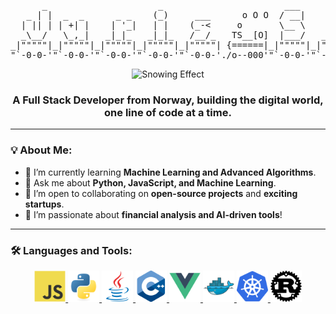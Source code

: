 <pre align="center">
      _                     _                       ___      _       _                                    
   _ | |  _  _      _ _    (_)     ___      o O O  / __|    | |     (_)     ___    __ _    _ _      ___   
  | || | | +| |    | '_|   | |    (_-<     o       \__ \    | |     | |    (_-<   / _` |  | ' \    (_-<   
  _\__/   \_,_|   _|_|_   _|_|_   /__/_   TS__[O]  |___/   _|_|_   _|_|_   /__/_  \__,_|  |_||_|   /__/_  
_|"""""|_|"""""|_|"""""|_|"""""|_|"""""| {======|_|"""""|_|"""""|_|"""""|_|"""""|_|"""""|_|"""""|_|"""""| 
"`-0-0-'"`-0-0-'"`-0-0-'"`-0-0-'"`-0-0-'./o--000'"`-0-0-'"`-0-0-'"`-0-0-'"`-0-0-'"`-0-0-'"`-0-0-'"`-0-0-' 
</pre>


<p align="center">
  <img src="https://raw.githubusercontent.com/MartinHeinz/MartinHeinz/master/images/snowflakes.gif" alt="Snowing Effect" width="50%" />
</p>

<h3 align="center">A Full Stack Developer from Norway, building the digital world, one line of code at a time.</h3>

---

### 💡 About Me:
- 🌱 I’m currently learning **Machine Learning and Advanced Algorithms**.
- 💬 Ask me about **Python, JavaScript, and Machine Learning**.
- 🤝 I’m open to collaborating on **open-source projects** and **exciting startups**.
- 🎯 I’m passionate about **financial analysis and AI-driven tools**!

---

### 🛠️ Languages and Tools:
<p align="center"> 
    <a href="https://developer.mozilla.org/en-US/docs/Web/JavaScript" target="_blank"> 
        <img src="https://raw.githubusercontent.com/devicons/devicon/master/icons/javascript/javascript-original.svg" alt="JavaScript" width="50" height="50"/> 
    </a> 
    <a href="https://www.python.org" target="_blank"> 
        <img src="https://raw.githubusercontent.com/devicons/devicon/master/icons/python/python-original.svg" alt="Python" width="50" height="50"/> 
    </a> 
    <a href="https://www.java.com" target="_blank">
        <img src="https://raw.githubusercontent.com/devicons/devicon/master/icons/java/java-original.svg" alt="Java" width="50" height="50"/> 
    </a>
    <a href="https://isocpp.org/" target="_blank">
        <img src="https://raw.githubusercontent.com/devicons/devicon/master/icons/cplusplus/cplusplus-original.svg" alt="C++" width="50" height="50"/> 
    </a>
    <a href="https://vuejs.org/" target="_blank">
        <img src="https://raw.githubusercontent.com/devicons/devicon/master/icons/vuejs/vuejs-original.svg" alt="Vue.js" width="50" height="50"/> 
    </a>
    <a href="https://www.docker.com/" target="_blank">
        <img src="https://raw.githubusercontent.com/devicons/devicon/master/icons/docker/docker-original.svg" alt="Docker" width="50" height="50"/> 
    </a>
    <a href="https://kubernetes.io/" target="_blank">
        <img src="https://raw.githubusercontent.com/devicons/devicon/master/icons/kubernetes/kubernetes-plain.svg" alt="Kubernetes" width="50" height="50"/> 
    </a>
    <a href="https://www.rust-lang.org/" target="_blank">
        <img src="https://raw.githubusercontent.com/devicons/devicon/master/icons/rust/rust-plain.svg" alt="Rust" width="50" height="50"/> 
    </a>
</p>
